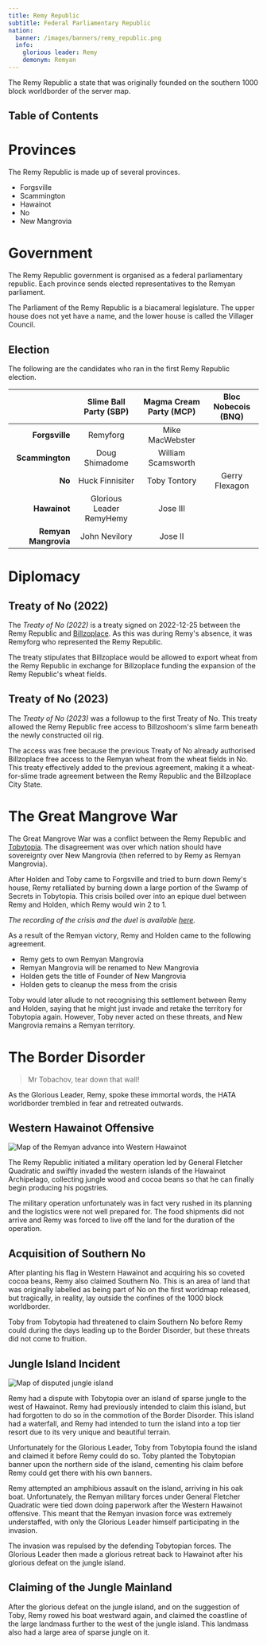 ```yaml
---
title: Remy Republic
subtitle: Federal Parliamentary Republic
nation:
  banner: /images/banners/remy_republic.png
  info:
    glorious leader: Remy
    demonym: Remyan
---
```


The Remy Republic a state that was originally founded on the southern 1000 block worldborder of the server map.

## Table of Contents


# Provinces
The Remy Republic is made up of several provinces.
- Forgsville
- Scammington
- Hawainot
- No
- New Mangrovia

# Government
The Remy Republic government is organised as a federal parliamentary republic.
Each province sends elected representatives to the Remyan parliament.

The Parliament of the Remy Republic is a biacameral legislature.
The upper house does not yet have a name, and the lower house is called the Villager Council.

## Election
The following are the candidates who ran in the first Remy Republic election.

|                      |  Slime Ball Party (SBP)  | Magma Cream Party (MCP) | Bloc Nobecois (BNQ) |
| -------------------: | :----------------------: | :---------------------: | :-----------------: |
|       **Forgsville** |         Remyforg         |     Mike MacWebster     |                     |
|      **Scammington** |      Doug Shimadome      |   William Scamsworth    |                     |
|               **No** |     Huck Finnisiter      |      Toby Tontory       |   Gerry Flexagon    |
|         **Hawainot** | Glorious Leader RemyHemy |        Jose III         |                     |
| **Remyan Mangrovia** |      John Nevilory       |         Jose II         |                     |


# Diplomacy

## Treaty of No (2022)
The *Treaty of No (2022)* is a treaty signed on 2022-12-25 between the Remy Republic and [Billzoplace](./billzoplace).
As this was during Remy's absence, it was Remyforg who represented the Remy Republic.

The treaty stipulates that Billzoplace would be allowed to export wheat from the Remy Republic
in exchange for Billzoplace funding the expansion of the Remy Republic's wheat fields.

## Treaty of No (2023)
The *Treaty of No (2023)* was a followup to the first Treaty of No. This treaty allowed the Remy Republic
free access to Billzoshoom's slime farm beneath the newly constructed oil rig.

The access was free because the previous Treaty of No already authorised Billzoplace free access to the Remyan
wheat from the wheat fields in No. This treaty effectively added to the previous agreement, making it
a wheat-for-slime trade agreement between the Remy Republic and the Billzoplace City State.

# The Great Mangrove War

The Great Mangrove War was a conflict between the Remy Republic and [Tobytopia](./tobytopia).
The disagreement was over which nation should have sovereignty over New Mangrovia
(then referred to by Remy as Remyan Mangrovia).

After Holden and Toby came to Forgsville and tried to burn down Remy's house,
Remy retalliated by burning down a large portion of the Swamp of Secrets in Tobytopia.
This crisis boiled over into an epique duel between Remy and Holden, which Remy would
win 2 to 1.

*The recording of the crisis and the duel is available [here](https://youtu.be/pXPVKZaFRZI).*

As a result of the Remyan victory, Remy and Holden came to the following agreement.
- Remy gets to own Remyan Mangrovia
- Remyan Mangrovia will be renamed to New Mangrovia
- Holden gets the title of Founder of New Mangrovia
- Holden gets to cleanup the mess from the crisis

Toby would later allude to not recognising this settlement between Remy and Holden,
saying that he might just invade and retake the territory for Tobytopia again. However,
Toby never acted on these threats, and New Mangrovia remains a Remyan territory.

# The Border Disorder
> Mr Tobachov, tear down that wall!

As the Glorious Leader, Remy, spoke these immortal words, the HATA worldborder
trembled in fear and retreated outwards.

## Western Hawainot Offensive
![Map of the Remyan advance into Western Hawainot](/images/articles/western_hawainot_offensive.png)

The Remy Republic initiated a military operation led by General Fletcher Quadratic
and swiftly invaded the western islands of the Hawainot Archipelago, collecting
jungle wood and cocoa beans so that he can finally begin producing his pogstries.

The military operation unfortunately was in fact very rushed in its planning and
the logistics were not well prepared for. The food shipments did not arrive and
Remy was forced to live off the land for the duration of the operation.

## Acquisition of Southern No
After planting his flag in Western Hawainot and acquiring his so coveted cocoa beans,
Remy also claimed Southern No. This is an area of land that was originally labelled as
being part of No on the first worldmap released, but tragically, in reality, lay outside
the confines of the 1000 block worldborder.

Toby from Tobytopia had threatened to claim Southern No before Remy could during the
days leading up to the Border Disorder, but these threats did not come to fruition.

## Jungle Island Incident
![Map of disputed jungle island](/images/articles/jungle_island_incident.png)

Remy had a dispute with Tobytopia over an island of sparse jungle to the west of Hawainot.
Remy had previously intended to claim this island, but had forgotten to do so in the commotion
of the Border Disorder. This island had a waterfall, and Remy had intended to turn the
island into a top tier resort due to its very unique and beautiful terrain.

Unfortunately for the Glorious Leader, Toby from Tobytopia found the island and claimed it
before Remy could do so. Toby planted the Tobytopian banner upon the northern side of the
island, cementing his claim before Remy could get there with his own banners.

Remy attempted an amphibious assault on the island, arriving in his oak boat. Unfortunately,
the Remyan military forces under General Fletcher Quadratic were tied down doing paperwork
after the Western Hawainot offensive. This meant that the Remyan invasion force was extremely
understaffed, with only the Glorious Leader himself participating in the invasion.

The invasion was repulsed by the defending Tobytopian forces. The Glorious Leader then made
a glorious retreat back to Hawainot after his glorious defeat on the jungle island.

## Claiming of the Jungle Mainland
After the glorious defeat on the jungle island, and on the suggestion of Toby, Remy rowed
his boat westward again, and claimed the coastline of the large landmass further to the west
of the jungle island. This landmass also had a large area of sparse jungle on it.